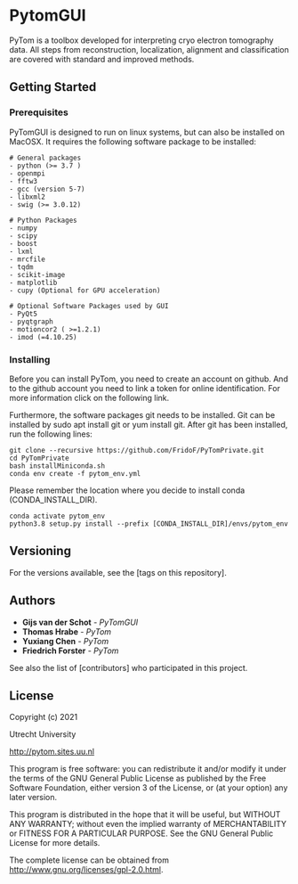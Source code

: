 # PytomGUI

PyTom is a toolbox developed for interpreting cryo electron tomography data. All steps from reconstruction, localization, alignment and classification are covered with standard and improved methods.

## Getting Started



### Prerequisites

PyTomGUI is designed to run on linux systems, but can also be installed on MacOSX. It requires the following software package to be installed:

```
# General packages 
- python (>= 3.7 )
- openmpi 
- fftw3
- gcc (version 5-7) 
- libxml2
- swig (>= 3.0.12)

# Python Packages
- numpy
- scipy
- boost
- lxml 
- mrcfile
- tqdm
- scikit-image
- matplotlib
- cupy (Optional for GPU acceleration)

# Optional Software Packages used by GUI
- PyQt5
- pyqtgraph
- motioncor2 ( >=1.2.1)
- imod (=4.10.25)

```

### Installing

Before you can install PyTom, you need to create an account on github. And to the github account you need to link a token for online identification. For more information click on the following link.

Furthermore, the software packages git needs to be installed. Git can be installed by sudo apt install git or yum install git. After git has been installed, run the following lines:

```
git clone --recursive https://github.com/FridoF/PyTomPrivate.git
cd PyTomPrivate
bash installMiniconda.sh
conda env create -f pytom_env.yml
```

Please remember the location where you decide to install conda (CONDA_INSTALL_DIR). 

```
conda activate pytom_env
python3.8 setup.py install --prefix [CONDA_INSTALL_DIR]/envs/pytom_env
```

## Versioning

For the versions available, see the [tags on this repository]. 

## Authors

* **Gijs van der Schot** - *PyTomGUI* 
* **Thomas Hrabe**       - *PyTom* 
* **Yuxiang Chen**       - *PyTom*
* **Friedrich Forster**  - *PyTom* 

See also the list of [contributors] who participated in this project.

## License

Copyright (c) 2021

Utrecht University

http://pytom.sites.uu.nl

This program is free software: you can redistribute it and/or modify
it under the terms of the GNU General Public License as published by
the Free Software Foundation, either version 3 of the License, or
(at your option) any later version.

This program is distributed in the hope that it will be useful,
but WITHOUT ANY WARRANTY; without even the implied warranty of
MERCHANTABILITY or FITNESS FOR A PARTICULAR PURPOSE.  See the
GNU General Public License for more details.

The complete license can be obtained from 
http://www.gnu.org/licenses/gpl-2.0.html.
